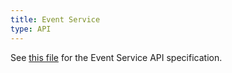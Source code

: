 ```yaml
---
title: Event Service
type: API
---
```


See [this file](assets/eventsapi.yaml) for the Event Service API specification.
